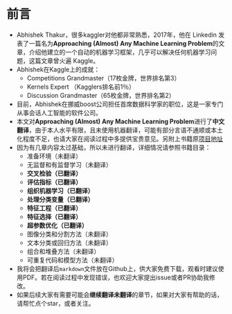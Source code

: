 # 前言
- Abhishek Thakur，很多kaggler对他都非常熟悉，2017年，他在 Linkedin 发表了一篇名为**Approaching (Almost) Any Machine Learning Problem**的文章，介绍他建立的一个自动的机器学习框架，几乎可以解决任何机器学习问题，这篇文章曾火遍 Kaggle。
 - Abhishek在Kaggle上的成就：
	 - Competitions Grandmaster（17枚金牌，世界排名第3）
	 - Kernels Expert （Kagglers排名前1％）
	 - Discussion Grandmaster（65枚金牌，世界排名第2）
 - 目前，Abhishek在挪威boost公司担任首席数据科学家的职位，这是一家专门从事会话人工智能的软件公司。
 - 本文对**Approaching (Almost) Any Machine Learning Problem**进行了**中文翻译**，由于本人水平有限，且未使用机器翻译，可能有部分言语不通顺或本土化程度不足，也请大家在阅读过程中多提供宝贵意见。另附上书籍原[项目地址](https://github.com/abhishekkrthakur/approachingalmost)
 - 因为有几章内容太过基础，所以未进行翻译，详细情况请参照书籍目录：
	 - 准备环境（未翻译）
	 - 无监督和有监督学习（未翻译）
	 - **交叉检验（已翻译）**
	 - **评估指标（已翻译）**
	 - **组织机器学习（已翻译）**
	 - **处理分类变量（已翻译）**
	 - **特征工程（已翻译）**
	 - **特征选择（已翻译）**
	 - **超参数优化（已翻译）**
	 - 图像分类和分割方法（未翻译）
	 - 文本分类或回归方法（未翻译）
	 - 组合和堆叠方法（未翻译）
	 - 可重复代码和模型方法（未翻译）
 - 我将会把翻译后``markdown``文件放在Github上，供大家免费下载，观看时建议使用PDF。若在阅读过程中发现错误，也欢迎大家提出issue或者PR协助我修改。
 - 如果后续大家有需要可能会**继续翻译未翻译**的章节，如果对大家有帮助的话，请帮忙点个star，或者关注。
